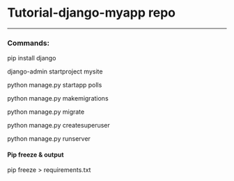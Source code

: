 # Tutorial-django-myapp repo

----

### Commands:

pip install django

django-admin startproject mysite

python manage.py startapp polls

python manage.py makemigrations

python manage.py migrate

python manage.py createsuperuser

python manage.py runserver

#### Pip freeze & output

pip freeze > requirements.txt
